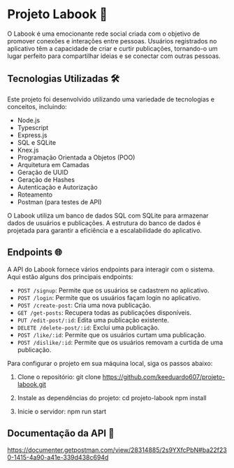 # Projeto Labook 🚀

O Labook é uma emocionante rede social criada com o objetivo de promover conexões e interações entre pessoas. Usuários registrados no aplicativo têm a capacidade de criar e curtir publicações, tornando-o um lugar perfeito para compartilhar ideias e se conectar com outras pessoas.

## Tecnologias Utilizadas 🛠️

Este projeto foi desenvolvido utilizando uma variedade de tecnologias e conceitos, incluindo:

- Node.js
- Typescript
- Express.js
- SQL e SQLite
- Knex.js
- Programação Orientada a Objetos (POO)
- Arquitetura em Camadas
- Geração de UUID
- Geração de Hashes
- Autenticação e Autorização
- Roteamento
- Postman (para testes de API)

O Labook utiliza um banco de dados SQL com SQLite para armazenar dados de usuários e publicações. A estrutura do banco de dados é projetada para garantir a eficiência e a escalabilidade do aplicativo.

## Endpoints 🌐

A API do Labook fornece vários endpoints para interagir com o sistema. Aqui estão alguns dos principais endpoints:

- `POST /signup`: Permite que os usuários se cadastrem no aplicativo.
- `POST /login`: Permite que os usuários façam login no aplicativo.
- `POST /create-post`: Cria uma nova publicação.
- `GET /get-posts`: Recupera todas as publicações disponíveis.
- `PUT /edit-post/:id`: Edita uma publicação existente.
- `DELETE /delete-post/:id`: Exclui uma publicação.
- `POST /like/:id`: Permite que os usuários curtam uma publicação.
- `POST /dislike/:id`: Permite que os usuários removam a curtida de uma publicação.

Para configurar o projeto em sua máquina local, siga os passos abaixo:

1. Clone o repositório:
git clone https://github.com/keeduardo607/projeto-labook.git

2. Instale as dependências do projeto:
cd projeto-labook
npm install

3. Inicie o servidor:
npm run start

## Documentação da API 📄
https://documenter.getpostman.com/view/28314885/2s9YXfcPbN#ba22f230-1415-4a90-a41e-339d438c694d